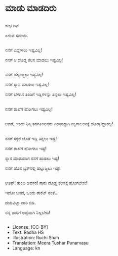 # ಮಾಡು ಮಾಡದಿರು

##
ಶುಭ ದಿನ!

ಏಳುವ ಸಮಯ.

##
ನನಗೆ ಎದ್ದೇಳಲು ಇಷ್ಟವಿಲ್ಲ!

ನನಗೆ ಆ ದೊಡ್ಡ ಕೆಲಸ ಮಾಡಲು ಇಷ್ಟವಿಲ್ಲ!

##
ನನಗೆ ಹಲ್ಲುಜ್ಜಲು ಇಷ್ಟವಿಲ್ಲ!

ನನಗೆ ಸ್ನಾನ ಮಾಡಲು ಇಷ್ಟವಿಲ್ಲ!

ನನಗೆ ಬೆಳಗಿನ ತಿಂಡಿಗೆ ಇಡ್ಲಿಗಳನ್ನು ತಿನ್ನಲು ಇಷ್ಟವಿಲ್ಲ!

##
ನನಗೆ ಶಾಲೆಗೆ ಹೋಗಲು ಇಷ್ಟವಿಲ್ಲ!

##
ಆದರೆ, ಇಂದು ನಿನ್ನ ತರಗತಿಯವರು ವಿಹಾರಕ್ಕಾಗಿ ಮೃಗಾಲಯಕ್ಕೆ ಹೊರಟಿದ್ದಾರಲ್ಲ!

##
ನನಗೆ ಸಕ್ಕರೆ ಜೊತೆ ಇಡ್ಲಿ ತಿನ್ನಲು ಇಷ್ಟ!

ನನಗೆ ಶಾಲೆಗೆ ಹೋಗಲು ಇಷ್ಟ!

ಸ್ನಾನ ಮಾಡುವಾಗ ನನಗೆ ಹಾಡಲು ಇಷ್ಟ!

ನನಗೆ ಹೊಸ ಬ್ರಶ್‌ನಲ್ಲಿ ಹಲ್ಲುಜ್ಜಲು ಇಷ್ಟ!

##
ಊಫ್! ತುಂಬ ಅವಸರ! ನಾನು ದೊಡ್ಡ ಕೆಲಸಕ್ಕೆ ಹೋಗಬೇಕು!

ಇದೋ ಬಂದೆ, ಒಂದು ರಾಕೆಟ್ ನಂತೆ...

ದಯವಿಟ್ಟು ದಾರಿ ಬಿಡಿ.

ನನ್ನ ದಾರಿಗೆ ಅಡ್ಡವಾಗಿ ನಿಲ್ಲಬೇಡಿ!

##
* License: [CC-BY]
* Text: Radha HS
* Illustration: Ruchi Shah
* Translation: Meera Tushar Punarvasu
* Language: kn
